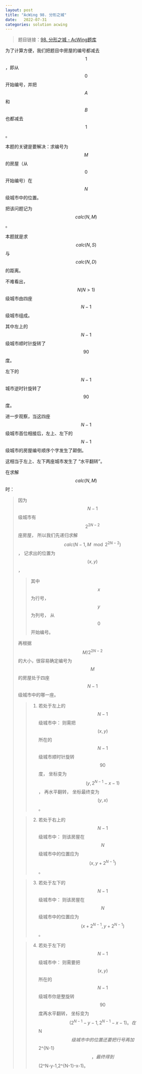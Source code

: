 ```yaml
---
layout: post
title: "AcWing 98. 分形之城"
date:   2022-07-31
categories: solution acwing
---
```


> 题目链接：<a href="https://www.acwing.com/problem/content/100/" target="_blank">98. 分形之城 - AcWing题库</a>

为了计算方便，我们把题目中房屋的编号都减去 $$1$$，即从 $$0$$ 开始编号，并把 $$A$$ 和 $$B$$ 也都减去 $$1$$。

本题的关键是要解决：求编号为 $$M$$ 的房屋（从 $$0$$ 开始编号）在 $$N$$ 级城市中的位置。

把该问题记为 $$calc(N,M)$$。

本题就是求 $$calc(N,S)$$ 与 $$calc(N,D)$$ 的距离。

不难看出，$$N(N>1)$$ 级城市由四座 $$N-1$$ 级城市组成。

其中左上的 $$N-1$$ 级城市顺时针旋转了 $$90$$ 度。

左下的 $$N-1$$ 城市逆时针旋转了 $$90$$ 度。

进一步观察，当这四座 $$N-1$$ 级城市首位相接后，左上、左下的 $$N-1$$ 级城市的房屋编号顺序个字发生了颠倒。

这相当于左上、左下两座城市发生了 “水平翻转”。

在求解 $$calc(N,M)$$ 时：

> 因为 $$N-1$$ 级城市有 $$2^{2N-2}$$ 座房屋，
> 所以我们先递归求解 $$calc(N-1,M\mod2^{2N-2})$$，
> 记求出的位置为 $$(x,y)$$，
> > 其中 $$x$$ 为行号，
> > $$y$$ 为列号，
> > 从 $$0$$ 开始编号。
> 
> 再根据 $$M/2^{2N-2}$$ 的大小，很容易确定编号为 $$M$$ 的房屋处于四座 $$N-1$$ 级城市中的哪一座。
> > 1. 若处于左上的 $$N-1$$ 级城市中：
> > 则需把 $$(x,y)$$ 所在的 $$N-1$$ 级城市顺时针旋转 $$90$$ 度，
> > 坐标变为 $$(y,2^{N-1}-x-1)$$，
> > 再水平翻转，
> > 坐标最终变为 $$(y,x)$$。
> 
> > 2. 若处于右上的 $$N-1$$ 级城市中：
> > 则该房屋在 $$N$$ 级城市中的位置应为 $$(x,y+2^{N-1})$$。
> 
> > 3. 若处于左下的 $$N-1$$ 级城市中：
>  则该房屋在 $$N$$ 级城市中的位置应为 $$(x+2^{N-1},y+2^{N-1})$$。
> 
> > 4. 若处于左下的 $$N-1$$ 级城市中：
> > 则需要把 $$(x,y)$$ 所在的 $$N-1$$ 级城市你是整旋转 $$90$$ 度再水平翻转，
> > 坐标变为 $$(2^{N-1}-y-1,2^{N-1}-x-1)。
> > 在 $$N$$ 级城市中的位置还要把行号再加 $$2^{N-1}$$，
> > 最终得到 $$(2^N-y-1,2^{N-1}-x-1)。